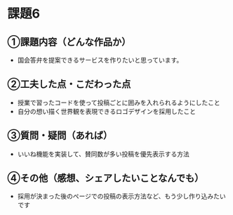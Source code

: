 # 課題6
## ①課題内容（どんな作品か）
- 国会答弁を提案できるサービスを作りたいと思っています。

## ②工夫した点・こだわった点
- 授業で習ったコードを使って投稿ごとに囲みを入れられるようにしたこと
- 自分の想い描く世界観を表現できるロゴデザインを採用したこと

## ③質問・疑問（あれば）
- いいね機能を実装して、賛同数が多い投稿を優先表示する方法

## ④その他（感想、シェアしたいことなんでも）
- 採用が決まった後のページでの投稿の表示方法など、もう少し作り込みたいです



